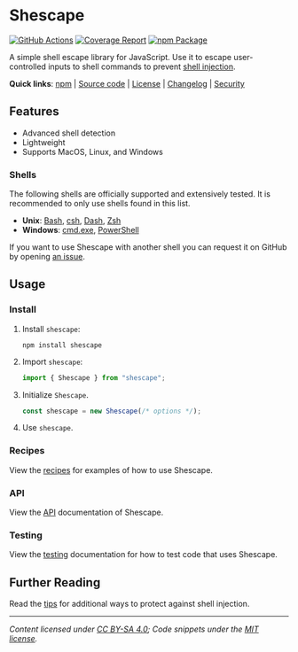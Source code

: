 # Shescape

[![GitHub Actions][ci-image]][ci-url]
[![Coverage Report][coverage-image]][coverage-url]
[![npm Package][npm-image]][npm-url]

A simple shell escape library for JavaScript. Use it to escape user-controlled
inputs to shell commands to prevent [shell injection].

**Quick links**:
[npm][npm-url] |
[Source code] |
[License] |
[Changelog] |
[Security]

## Features

- Advanced shell detection
- Lightweight
- Supports MacOS, Linux, and Windows

### Shells

The following shells are officially supported and extensively tested. It is
recommended to only use shells found in this list.

- **Unix**: [Bash], [csh], [Dash], [Zsh]
- **Windows**: [cmd.exe], [PowerShell]

If you want to use Shescape with another shell you can request it on GitHub by
opening [an issue].

## Usage

### Install

1. Install `shescape`:

   ```shell
   npm install shescape
   ```

2. Import `shescape`:

   ```javascript
   import { Shescape } from "shescape";
   ```

3. Initialize `Shescape`.

   ```javascript
   const shescape = new Shescape(/* options */);
   ```

4. Use `shescape`.

### Recipes

View the [recipes] for examples of how to use Shescape.

### API

View the [API] documentation of Shescape.

### Testing

View the [testing] documentation for how to test code that uses Shescape.

## Further Reading

Read the [tips] for additional ways to protect against shell injection.

---

_Content licensed under [CC BY-SA 4.0]; Code snippets under the [MIT license]._

[ci-url]: https://github.com/ericcornelissen/shescape/actions/workflows/checks.yml
[ci-image]: https://github.com/ericcornelissen/shescape/actions/workflows/checks.yml/badge.svg
[coverage-url]: https://codecov.io/gh/ericcornelissen/shescape
[coverage-image]: https://codecov.io/gh/ericcornelissen/shescape/branch/main/graph/badge.svg
[npm-url]: https://www.npmjs.com/package/shescape
[npm-image]: https://img.shields.io/npm/v/shescape.svg
[an issue]: https://github.com/ericcornelissen/shescape/issues
[api]: docs/api.md
[bash]: https://en.wikipedia.org/wiki/Bash_(Unix_shell) "Bourne-Again Shell"
[cc by-sa 4.0]: https://creativecommons.org/licenses/by-sa/4.0/
[changelog]: https://github.com/ericcornelissen/shescape/blob/main/CHANGELOG.md
[cmd.exe]: https://en.wikipedia.org/wiki/Cmd.exe
[csh]: https://en.wikipedia.org/wiki/C_shell
[dash]: https://en.wikipedia.org/wiki/Almquist_shell#Dash "Debian Almquist Shell"
[license]: https://github.com/ericcornelissen/shescape/blob/main/LICENSE
[mit license]: https://opensource.org/license/mit/
[powershell]: https://en.wikipedia.org/wiki/PowerShell
[recipes]: docs/recipes.md
[security]: https://github.com/ericcornelissen/shescape/blob/main/SECURITY.md
[shell injection]: https://portswigger.net/web-security/os-command-injection
[source code]: https://github.com/ericcornelissen/shescape
[testing]: docs/testing.md
[tips]: docs/tips.md
[zsh]: https://en.wikipedia.org/wiki/Z_shell "Z shell"
